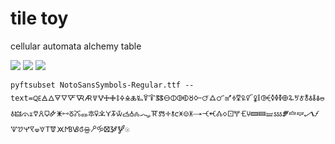 <meta charset="utf-8"/>

# tile toy

cellular automata
alchemy table

![](https://dam-13749.kxcdn.com/wp-content/uploads/2017/07/Albrecht_Du%CC%88rer_-_Melencolia_I_detail.jpg)
![](https://library.brown.edu/exhibit/files/fullsize/374a3ebcb2bc47029ae09e48ef20cb99.jpg)
![](http://quiahuitzin.tripod.com/bathorytheme.jpg)

`pyftsubset NotoSansSymbols-Regular.ttf --text=🜀🜁🜂🜃🜄🜅🜆🜇🜈🜉🜊🜋🜌🜍🜎🜏🜐🜑🜒🜓🜔🜕🜖🜗🜘🜙🜚🜛🜜🜝🜞🜟🜠🜡🜢🜣🜤🜥🜦🜧🜨🜩🜪🜫🜬🜭🜮🜯🜰🜱🜲🜳🜴🜵🜶🜷🜸🜹🜺🜻🜼🜽🜾🜿🝀🝁🝂🝃🝄🝅🝆🝇🝈🝉🝊🝋🝌🝍🝎🝏🝐🝑🝒🝓🝔🝕🝖🝗🝘🝙🝚🝛🝜🝝🝞🝟🝠🝡🝢🝣🝤🝥🝦🝧🝨🝩🝪🝫🝬🝭🝮🝯🝰🝱🝲🝳☉`
